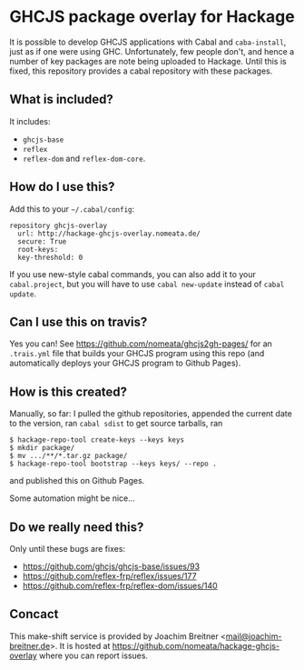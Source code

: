 GHCJS package overlay for Hackage
=================================

It is possible to develop GHCJS applications with Cabal and `caba-install`,
just as if one were using GHC. Unfortunately, few people don't, and hence a
number of key packages are note being uploaded to Hackage. Until this is fixed,
this repository provides a cabal repository with these packages. 

What is included?
-----------------

It includes:

 * `ghcjs-base`
 * `reflex`
 * `reflex-dom` and `reflex-dom-core`.


How do I use this?
------------------

Add this to your `~/.cabal/config`:

```
repository ghcjs-overlay
  url: http://hackage-ghcjs-overlay.nomeata.de/
  secure: True
  root-keys:
  key-threshold: 0
```

If you use new-style cabal commands, you can also add it to your
`cabal.project`, but you will have to use `cabal new-update` instead of `cabal
update`.

Can I use this on travis?
-------------------------

Yes you can! See https://github.com/nomeata/ghcjs2gh-pages/ for an `.trais.yml`
file that builds your GHCJS program using this repo (and automatically deploys
your GHCJS program to Github Pages).

How is this created?
--------------------

Manually, so far: I pulled the github repositories, appended the current date
to the version, ran `cabal sdist` to get source tarballs, ran

```
$ hackage-repo-tool create-keys --keys keys
$ mkdir package/
$ mv .../**/*.tar.gz package/
$ hackage-repo-tool bootstrap --keys keys/ --repo .
```

and published this on Github Pages.

Some automation might be nice...

Do we really need this?
-----------------------

Only until these bugs are fixes:

* https://github.com/ghcjs/ghcjs-base/issues/93
* https://github.com/reflex-frp/reflex/issues/177
* https://github.com/reflex-frp/reflex-dom/issues/140

Concact
-------

This make-shift service is provided by Joachim Breitner <<mail@joachim-breitner.de>>.
It is hosted at https://github.com/nomeata/hackage-ghcjs-overlay where you can report issues.
